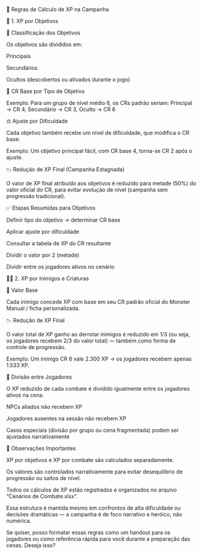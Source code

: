 🧮 Regras de Cálculo de XP na Campanha

📌 1. XP por Objetivos

🎯 Classificação dos Objetivos

Os objetivos são divididos em:

Principais

Secundários

Ocultos (descobertos ou ativados durante o jogo)

🔢 CR Base por Tipo de Objetivo

Exemplo: Para um grupo de nível médio 6, os CRs padrão seriam:
 Principal → CR 4, Secundário → CR 3, Oculto → CR 6

⚖️ Ajuste por Dificuldade

Cada objetivo também recebe um nível de dificuldade, que modifica o CR base:

Exemplo: Um objetivo principal fácil, com CR base 4, torna-se CR 2 após o ajuste.

📉 Redução de XP Final (Campanha Estagnada)

O valor de XP final atribuído aos objetivos é reduzido para metade (50%) do valor oficial do CR, para evitar evolução de nível (campanha sem progressão tradicional).

✅ Etapas Resumidas para Objetivos

Definir tipo do objetivo → determinar CR base

Aplicar ajuste por dificuldade

Consultar a tabela de XP do CR resultante

Dividir o valor por 2 (metade)

Dividir entre os jogadores ativos no cenário

🧟‍♂️ 2. XP por Inimigos e Criaturas

🔢 Valor Base

Cada inimigo concede XP com base em seu CR padrão oficial do Monster Manual / ficha personalizada.

📉 Redução de XP Final

O valor total de XP ganho ao derrotar inimigos é reduzido em 1/3 (ou seja, os jogadores recebem 2/3 do valor total) — também como forma de controle de progressão.

Exemplo: Um inimigo CR 6 vale 2.300 XP → os jogadores recebem apenas 1.533 XP.

🎲 Divisão entre Jogadores

O XP reduzido de cada combate é dividido igualmente entre os jogadores ativos na cena.

NPCs aliados não recebem XP

Jogadores ausentes na sessão não recebem XP

Casos especiais (divisão por grupo ou cena fragmentada) podem ser ajustados narrativamente

📁 Observações Importantes

XP por objetivos e XP por combate são calculados separadamente.

Os valores são controlados narrativamente para evitar desequilíbrio de progressão ou saltos de nível.

Todos os cálculos de XP estão registrados e organizados no arquivo “Cenários de Combate.xlsx”.

Essa estrutura é mantida mesmo em confrontos de alta dificuldade ou decisões dramáticas — a campanha é de foco narrativo e heróico, não numérica.

Se quiser, posso formatar essas regras como um handout para os jogadores ou como referência rápida para você durante a preparação das cenas. Deseja isso?

